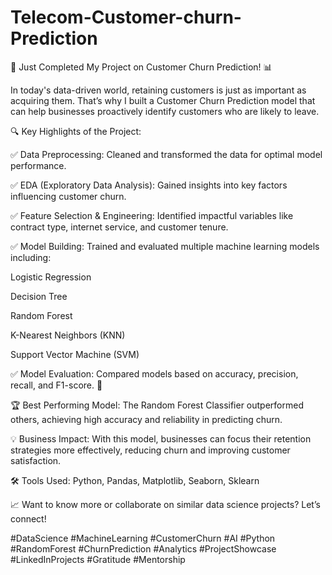 # Telecom-Customer-churn-Prediction

🚀 Just Completed My Project on Customer Churn Prediction! 📊

In today's data-driven world, retaining customers is just as important as acquiring them. That’s why I built a Customer Churn Prediction model that can help businesses proactively identify customers who are likely to leave.

🔍 Key Highlights of the Project:

✅ Data Preprocessing: Cleaned and transformed the data for optimal model performance.

✅ EDA (Exploratory Data Analysis): Gained insights into key factors influencing customer churn.

✅ Feature Selection & Engineering: Identified impactful variables like contract type, internet service, and customer tenure.

✅ Model Building: Trained and evaluated multiple machine learning models including:

Logistic Regression

Decision Tree

Random Forest

K-Nearest Neighbors (KNN)

Support Vector Machine (SVM)

✅ Model Evaluation: Compared models based on accuracy, precision, recall, and F1-score. 🎯

🏆 Best Performing Model: The Random Forest Classifier outperformed others, achieving high accuracy and reliability in predicting churn.

💡 Business Impact: With this model, businesses can focus their retention strategies more effectively, reducing churn and improving customer satisfaction.

🛠️ Tools Used: Python, Pandas, Matplotlib, Seaborn, Sklearn



📈 Want to know more or collaborate on similar data science projects? Let’s connect!

#DataScience #MachineLearning #CustomerChurn #AI #Python #RandomForest #ChurnPrediction #Analytics #ProjectShowcase #LinkedInProjects #Gratitude #Mentorship
